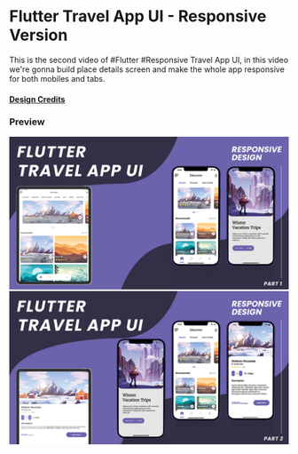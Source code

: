 # Flutter Travel App UI - Responsive Version



This is the second video of #Flutter #Responsive Travel App UI, in this video we're gonna build place details screen and make the whole app responsive for both mobiles and tabs.

#### [Design Credits](https://www.behance.net/gallery/111883599/Travel-App?tracking_source=search_projects_recommended%7Ctravel%20app)


### Preview

![App UI](/preview.jpg)
![App UI](/preview2.jpg)